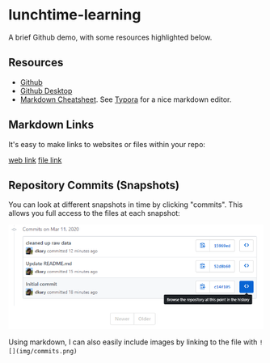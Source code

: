 # lunchtime-learning
A brief Github demo, with some resources highlighted below.

## Resources
- [Github](https://github.com/)
- [Github Desktop](https://desktop.github.com/)
- [Markdown Cheatsheet](https://github.com/adam-p/markdown-here/wiki/Markdown-Cheatsheet). See [Typora](https://typora.io/) for a nice markdown editor.

## Markdown Links
It's easy to make links to websites or files within your repo:

[web link](https://github.com/)
[file link](data/raw/input.xlsx)

## Repository Commits (Snapshots)
You can look at different snapshots in time by clicking "commits". This allows you full access to the files at each snapshot:

![](img/commits.png)

Using markdown, I can also easily include images by linking to the file with `![](img/commits.png)`